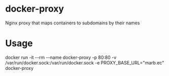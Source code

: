 # docker-proxy
Nginx proxy that maps containers to subdomains by their names

# Usage
docker run -it --rm --name docker-proxy -p 80:80 -v /var/run/docker.sock:/var/run/docker.sock -e PROXY_BASE_URL="marb.ec" docker-proxy
